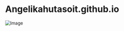 # Angelikahutasoit.github.io
![Image](https://github.com/user-attachments/assets/430c05b9-f2c9-4f51-861e-747f36fad907)
